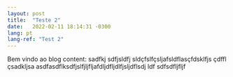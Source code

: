 ```yaml
---
layout: post
title:  "Teste 2"
date:   2022-02-11 18:14:31 -0300
lang: pt
lang-ref: "Test 2"
---
```

Bem vindo ao blog content: sadfkj sdfjsldfj sldçfslfçsljafsldflasçfdsklfjs çdffl çsadkljsa
asdfasdflksdfjslfjljfljafdljdfljdlfjsljdflsdj ldf
sdfsdfljfljf
